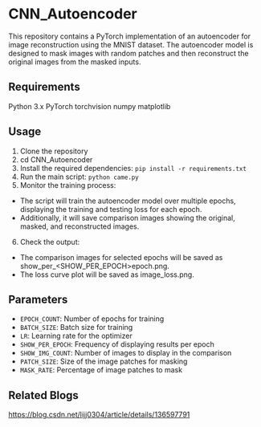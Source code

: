 # CNN_Autoencoder
This repository contains a PyTorch implementation of an autoencoder for image reconstruction using the MNIST dataset. The autoencoder model is designed to mask images with random patches and then reconstruct the original images from the masked inputs.

## Requirements
Python 3.x
PyTorch
torchvision
numpy
matplotlib

## Usage
1. Clone the repository
2. cd CNN_Autoencoder
3. Install the required dependencies: `pip install -r requirements.txt`
4. Run the main script: `python came.py`  
5. Monitor the training process:
* The script will train the autoencoder model over multiple epochs, displaying the training and testing loss for each epoch.  
* Additionally, it will save comparison images showing the original, masked, and reconstructed images.
6. Check the output:
* The comparison images for selected epochs will be saved as show_per_<SHOW_PER_EPOCH>epoch.png.  
* The loss curve plot will be saved as image_loss.png.

## Parameters
* `EPOCH_COUNT`: Number of epochs for training
* `BATCH_SIZE`: Batch size for training
* `LR`: Learning rate for the optimizer
* `SHOW_PER_EPOCH`: Frequency of displaying results per epoch
* `SHOW_IMG_COUNT`: Number of images to display in the comparison
* `PATCH_SIZE`: Size of the image patches for masking
* `MASK_RATE`: Percentage of image patches to mask

## Related Blogs
<https://blog.csdn.net/lijj0304/article/details/136597791>
